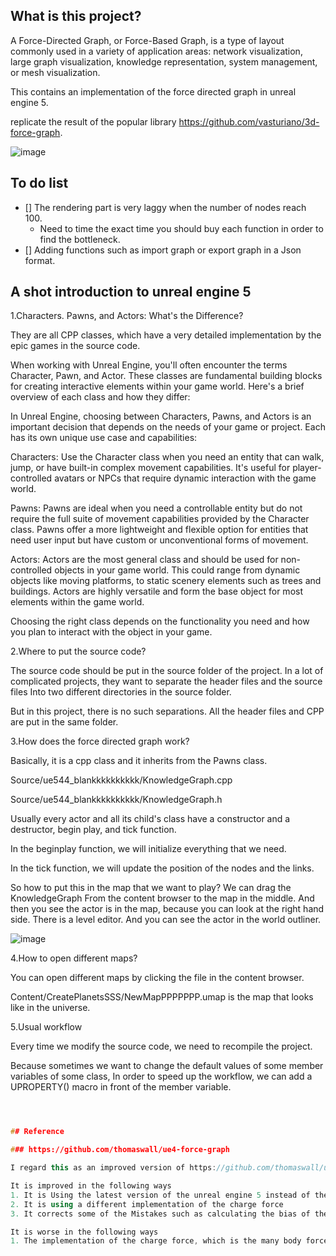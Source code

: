 ## What is this project? 


A Force-Directed Graph, or Force-Based Graph, is a type of layout commonly used in a variety of application areas: network visualization, large graph visualization, knowledge representation, system management, or mesh visualization.

This contains an implementation of the force directed graph in unreal engine 5.

replicate the result of the popular library https://github.com/vasturiano/3d-force-graph.

![image](https://github.com/user-attachments/assets/4e648745-8ee3-4fc7-9008-fd1d53785711)





## To do list

- [] The rendering part is very laggy when the number of nodes reach 100. 
  - Need to time the exact time you should buy each function in order to find the bottleneck. 
- [] Adding functions such as import graph or export graph in a Json format. 

## A shot introduction to unreal engine 5

1.Characters. Pawns, and Actors: What's the Difference?

They are all CPP classes, which have a very detailed implementation by the epic games in the source code. 

When working with Unreal Engine, you'll often encounter the terms Character, Pawn, and Actor. These classes are fundamental building blocks for creating interactive elements within your game world. Here's a brief overview of each class and how they differ: 

In Unreal Engine, choosing between Characters, Pawns, and Actors is an important decision that depends on the needs of your game or project. Each has its own unique use case and capabilities:

Characters: Use the Character class when you need an entity that can walk, jump, or have built-in complex movement capabilities. It's useful for player-controlled avatars or NPCs that require dynamic interaction with the game world.

Pawns: Pawns are ideal when you need a controllable entity but do not require the full suite of movement capabilities provided by the Character class. Pawns offer a more lightweight and flexible option for entities that need user input but have custom or unconventional forms of movement.

Actors: Actors are the most general class and should be used for non-controlled objects in your game world. This could range from dynamic objects like moving platforms, to static scenery elements such as trees and buildings. Actors are highly versatile and form the base object for most elements within the game world.

Choosing the right class depends on the functionality you need and how you plan to interact with the object in your game.

2.Where to put the source code? 

The source code should be put in the source folder of the project. In a lot of complicated projects, they want to separate the header files and the source files Into two different directories in the source folder. 

But in this project, there is no such separations. All the header files and CPP are put in the same folder. 

3.How does the force directed graph work?

Basically, it is a cpp class  and it inherits from the Pawns class.  

Source/ue544_blankkkkkkkkkk/KnowledgeGraph.cpp

Source/ue544_blankkkkkkkkkk/KnowledgeGraph.h

Usually every actor and all its child's class have a constructor and a destructor, begin play, and tick function.

In the beginplay function, we will initialize everything that we need.

In the tick function, we will update the position of the nodes and the links.

So how to put this in the map that we want to play? We can drag the KnowledgeGraph From the content browser to the map in the middle. And then you see the actor is in the map, because you can look at the right hand side. There is a level editor. And you can see the actor in the world outliner.

![image](https://github.com/user-attachments/assets/2042450f-0d52-4c6f-97e2-a8dc2973de14)


4.How to open different maps? 

You can open different maps by clicking the file in the content browser.

Content/CreatePlanetsSSS/NewMapPPPPPPP.umap   is the map that looks like in the universe. 

5.Usual workflow

Every time we modify the source code, we need to recompile the project.

Because sometimes we want to change the default values of some member variables of some class, 
In order to speed up the workflow, we can add a UPROPERTY() macro in front of the member variable.



```cpp 



## Reference

### https://github.com/thomaswall/ue4-force-graph

I regard this as an improved version of https://github.com/thomaswall/ue4-force-graph

It is improved in the following ways
1. It is Using the latest version of the unreal engine 5 instead of the unreal engine 4.24
2. It is using a different implementation of the charge force
3. It corrects some of the Mistakes such as calculating the bias of the link.

It is worse in the following ways
1. The implementation of the charge force, which is the many body force, use a custom implementation of the OCtree, Which seems to be slower than the library version of the unreal engine.
